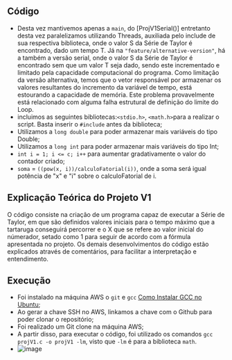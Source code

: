## Código
- Desta vez mantivemos apenas a `main`, do [ProjV1Serial()] entretanto desta vez paralelizamos utilizando Threads, auxiliada pelo include de sua respectiva biblioteca, onde o valor S da Série de Taylor é encontrado, dado um tempo T. Já na `"feature/alternative-version"`, há a também a versão serial, onde o valor S da Série de Taylor é encontrado sem que um valor T seja dado, sendo este incrementado e limitado pela capacidade computacional do programa. Como limitação da versão alternativa, temos que o vetor responsável por armazenar os valores resultantes do incremento da variável de tempo, está estourando a capacidade de memória. Este problema provavelmente está relacionado com alguma falha estrutural de definição do limite do Loop.
- incluimos as seguintes bibliotecas:`<stdio.h>`, `<math.h>`para a realizar o script. Basta inserir o `#include` antes da biblioteca;
- Utilizamos a `long double` para poder armazenar mais variáveis do tipo Double; 
- Utilizamos a `long int` para poder armazenar mais variáveis do tipo Int;
- `int i = 1; i <= c; i++` para aumentar gradativamente o valor do contador criado;
- `soma` = `((pow(x, i))/calculoFatorial(i))`, onde a soma será igual potência de "x" e "i" sobre o calculoFatorial de i.
## Explicação Teórica do Projeto V1
O código consiste na criação de um programa capaz de executar a Série de Taylor, em que são definidos valores iniciais para o tempo máximo que a tartaruga conseguirá percorrer e o X que se refere ao valor inicial do númerador, setado como 1 para seguir de acordo com a fórmula apresentada no projeto. Os demais desenvolvimentos do código estão explicados através de comentários, para facilitar a interpretação e entendimento.

## Execução
- Foi instalado na máquina AWS o `git` e `gcc` [Como Instalar GCC no Ubuntu](https://linuxize.com/post/how-to-install-gcc-compiler-on-ubuntu-18-04/);
- Ao gerar a chave SSH no AWS, linkamos a chave com o Github para poder clonar o repositório;
- Foi realizado um Git clone na máquina AWS;
- A partir disso, para executar o código, foi utilizado os comandos `gcc projV1.c -o projV1 -lm`, visto que `-lm` é para a biblioteca `math`.
- ![image](https://user-images.githubusercontent.com/80297158/195467985-7f257ab1-a587-41d1-af41-67c8a6f7bfd4.png)
